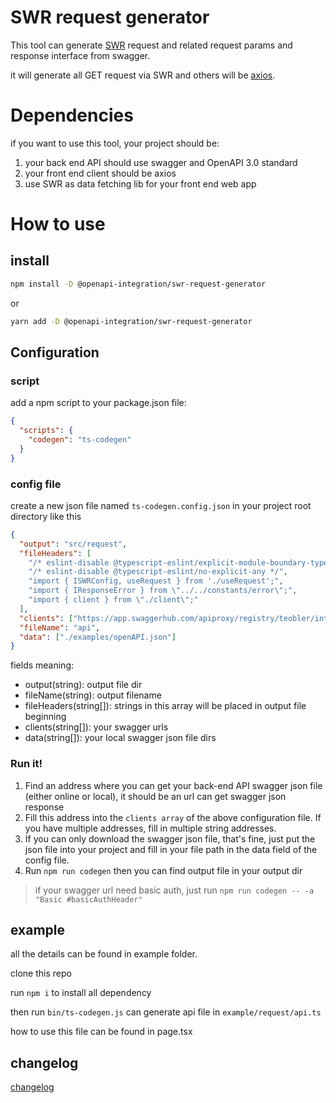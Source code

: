 # SWR request generator

This tool can generate [SWR](https://swr.vercel.app/) request and related request params and response interface from swagger.

it will generate all GET request via SWR and others will be [axios](https://www.axios.com/).

# Dependencies

if you want to use this tool, your project should be:

1. your back end API should use swagger and OpenAPI 3.0 standard
2. your front end client should be axios
3. use SWR as data fetching lib for your front end web app

# How to use
## install

```bash
npm install -D @openapi-integration/swr-request-generator
```

or

```bash
yarn add -D @openapi-integration/swr-request-generator
```

## Configuration
### script

add a npm script to your package.json file:

```json
{
  "scripts": {
    "codegen": "ts-codegen"
  }
}
```

### config file

create a new json file named `ts-codegen.config.json` in your project root directory like this

```json
{
  "output": "src/request",
  "fileHeaders": [
    "/* eslint-disable @typescript-eslint/explicit-module-boundary-types */",
    "/* eslint-disable @typescript-eslint/no-explicit-any */",
    "import { ISWRConfig, useRequest } from './useRequest';",
    "import { IResponseError } from \"../../constants/error\";",
    "import { client } from \"./client\";"
  ],
  "clients": ["https://app.swaggerhub.com/apiproxy/registry/teobler/integration-example/1.0.0"],
  "fileName": "api",
  "data": ["./examples/openAPI.json"]
}
```

fields meaning:
 - output(string): output file dir
 - fileName(string): output filename
 - fileHeaders(string[]): strings in this array will be placed in output file beginning
 - clients(string[]): your swagger urls
 - data(string[]): your local swagger json file dirs

### Run it!

1. Find an address where you can get your back-end API swagger json file (either online or local), it should be an url can get swagger json response
2. Fill this address into the `clients array` of the above configuration file. If you have multiple addresses, fill in multiple string addresses.
3. If you can only download the swagger json file, that's fine, just put the json file into your project and fill in your file path in the data field of the config file.
4. Run `npm run codegen` then you can find output file in your output dir

> if your swagger url need basic auth, just run `npm run codegen -- -a "Basic #basicAuthHeader"`

## example

all the details can be found in example folder.

clone this repo

run `npm i` to install all dependency

then run `bin/ts-codegen.js` can generate api file in `example/request/api.ts`

how to use this file can be found in page.tsx 

## changelog
[changelog](changelog.md)
